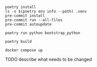 ```
poetry install
ls -s $(poetry env info --path) .venv
pre-commit install
pre-commit run --all-files
pre-commit autoupdate

poetry run python bootstrap_python

poetry build

docker compose up
```

TODO describe what needs to be changed

